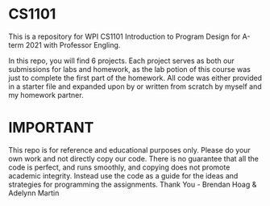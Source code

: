 # CS1101

This is a repository for WPI CS1101 Introduction to Program Design for A-term 2021 with Professor Engling.

In this repo, you will find 6 projects. Each project serves as both our submissions for labs and homework, as the lab potion of this course was just to complete the first part of the homework.
All code was either provided in a starter file and expanded upon by or written from scratch by myself and my homework partner.

# IMPORTANT
This repo is for reference and educational purposes only. Please do your own work and not directly copy our code. There is no guarantee that all the code is perfect, and runs smoothly, and copying does not promote academic integrity. Instead use the code as a guide for the ideas and strategies for programming the assignments. Thank You - Brendan Hoag & Adelynn Martin
